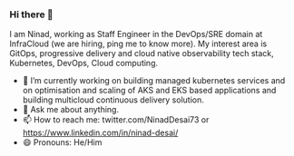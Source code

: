 ### Hi there 👋

I am Ninad, working as Staff Engineer in the DevOps/SRE domain at InfraCloud (we are hiring, ping me to know more). My interest area is GitOps, progressive delivery and cloud native observability tech stack, Kubernetes, DevOps, Cloud computing.

 - 🔭 I’m currently working on building managed kubernetes services and on optimisation and scaling of AKS and EKS based applications and building multicloud continuous delivery solution.
 - 💬  Ask me about anything.
 - 📫 How to reach me: twitter.com/NinadDesai73 or https://www.linkedin.com/in/ninad-desai/ 
 - 😄 Pronouns: He/Him

